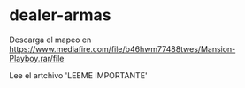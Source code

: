 # dealer-armas


Descarga el mapeo en https://www.mediafire.com/file/b46hwm77488twes/Mansion-Playboy.rar/file

Lee el artchivo 'LEEME IMPORTANTE'
